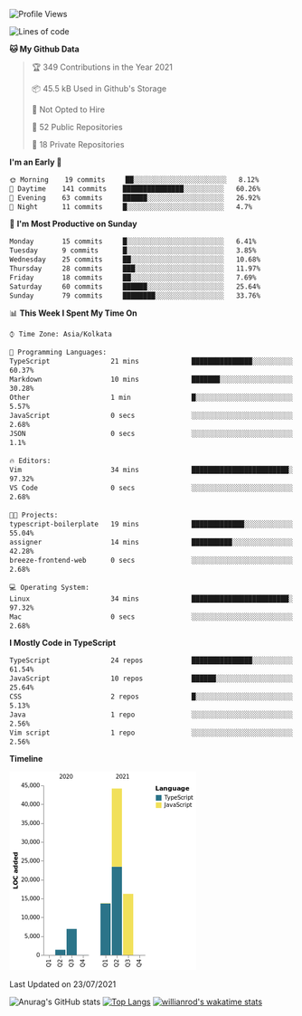 <!--START_SECTION:waka-->
![Profile Views](http://img.shields.io/badge/Profile%20Views-0-blue)

![Lines of code](https://img.shields.io/badge/From%20Hello%20World%20I%27ve%20Written-82541%20lines%20of%20code-blue)

**🐱 My Github Data** 

> 🏆 349 Contributions in the Year 2021
 > 
> 📦 45.5 kB Used in Github's Storage 
 > 
> 🚫 Not Opted to Hire
 > 
> 📜 52 Public Repositories 
 > 
> 🔑 18 Private Repositories  
 > 
**I'm an Early 🐤** 

```text
🌞 Morning    19 commits     ██░░░░░░░░░░░░░░░░░░░░░░░   8.12% 
🌆 Daytime    141 commits    ███████████████░░░░░░░░░░   60.26% 
🌃 Evening    63 commits     ██████░░░░░░░░░░░░░░░░░░░   26.92% 
🌙 Night      11 commits     █░░░░░░░░░░░░░░░░░░░░░░░░   4.7%

```
📅 **I'm Most Productive on Sunday** 

```text
Monday       15 commits     █░░░░░░░░░░░░░░░░░░░░░░░░   6.41% 
Tuesday      9 commits      █░░░░░░░░░░░░░░░░░░░░░░░░   3.85% 
Wednesday    25 commits     ██░░░░░░░░░░░░░░░░░░░░░░░   10.68% 
Thursday     28 commits     ███░░░░░░░░░░░░░░░░░░░░░░   11.97% 
Friday       18 commits     ██░░░░░░░░░░░░░░░░░░░░░░░   7.69% 
Saturday     60 commits     ██████░░░░░░░░░░░░░░░░░░░   25.64% 
Sunday       79 commits     ████████░░░░░░░░░░░░░░░░░   33.76%

```


📊 **This Week I Spent My Time On** 

```text
⌚︎ Time Zone: Asia/Kolkata

💬 Programming Languages: 
TypeScript               21 mins             ███████████████░░░░░░░░░░   60.37% 
Markdown                 10 mins             ███████░░░░░░░░░░░░░░░░░░   30.28% 
Other                    1 min               █░░░░░░░░░░░░░░░░░░░░░░░░   5.57% 
JavaScript               0 secs              ░░░░░░░░░░░░░░░░░░░░░░░░░   2.68% 
JSON                     0 secs              ░░░░░░░░░░░░░░░░░░░░░░░░░   1.1%

🔥 Editors: 
Vim                      34 mins             ████████████████████████░   97.32% 
VS Code                  0 secs              ░░░░░░░░░░░░░░░░░░░░░░░░░   2.68%

🐱‍💻 Projects: 
typescript-boilerplate   19 mins             █████████████░░░░░░░░░░░░   55.04% 
assigner                 14 mins             ██████████░░░░░░░░░░░░░░░   42.28% 
breeze-frontend-web      0 secs              ░░░░░░░░░░░░░░░░░░░░░░░░░   2.68%

💻 Operating System: 
Linux                    34 mins             ████████████████████████░   97.32% 
Mac                      0 secs              ░░░░░░░░░░░░░░░░░░░░░░░░░   2.68%

```

**I Mostly Code in TypeScript** 

```text
TypeScript               24 repos            ███████████████░░░░░░░░░░   61.54% 
JavaScript               10 repos            ██████░░░░░░░░░░░░░░░░░░░   25.64% 
CSS                      2 repos             █░░░░░░░░░░░░░░░░░░░░░░░░   5.13% 
Java                     1 repo              ░░░░░░░░░░░░░░░░░░░░░░░░░   2.56% 
Vim script               1 repo              ░░░░░░░░░░░░░░░░░░░░░░░░░   2.56%

```


**Timeline**

![Chart not found](https://raw.githubusercontent.com/wise-introvert/wise-introvert/master/charts/bar_graph.png) 


 Last Updated on 23/07/2021
<!--END_SECTION:waka-->
![Anurag's GitHub stats](https://github-readme-stats.vercel.app/api?username=wise-introvert&count_private=true&show_icons=true)
[![Top Langs](https://github-readme-stats.vercel.app/api/top-langs/?username=wise-introvert&langs_count=10)](https://github.com/anuraghazra/github-readme-stats)
[![willianrod's wakatime stats](https://github-readme-stats.vercel.app/api/wakatime?username=wiseintrovert)](https://github.com/anuraghazra/github-readme-stats)
